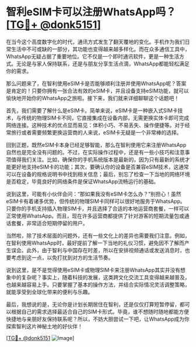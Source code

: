 # 智利eSIM卡可以注册WhatsApp吗？[[TG💪+ @donk5151](https://t.me/s/donk5151)]

在当今这个高度数字化的时代，通讯方式发生了翻天覆地的变化。手机作为我们日常生活中不可或缺的一部分，其功能也变得越来越多样化。而在众多通信工具中，WhatsApp无疑占据了重要地位。它不仅是一个即时通讯软件，更是一种生活方式。无论是与家人保持联系，还是与朋友分享生活点滴，WhatsApp都能轻松满足你的需求。

那么问题来了，在智利使用eSIM卡是否能够顺利注册并使用WhatsApp呢？答案是肯定的！只要你拥有一张合法有效的eSIM卡，并且设备支持eSIM功能，就可以愉快地开始你的WhatsApp之旅啦。接下来，我们就来详细聊聊这个话题吧！

首先，我们需要了解什么是eSIM卡。简单来说，eSIM卡是一种嵌入式SIM卡技术，与传统的物理SIM卡不同，它直接集成在设备内部，无需更换实体卡即可完成网络连接。这种技术的优点显而易见：体积小巧、不易丢失、操作便捷等。对于经常旅行或者需要频繁更换运营商的人来说，eSIM卡无疑是一个非常棒的选择。

回到正题，既然eSIM卡本身已经足够智能，那么在智利使用它来注册WhatsApp自然也是完全没有问题的。不过，在实际操作过程中，还是有一些小技巧和注意事项值得我们关注。比如，确保你的手机系统版本是最新的，因为只有最新的系统才能更好地支持eSIM卡的功能；其次，要确认你的设备是否兼容eSIM技术，这通常可以在设备的规格说明书中找到相关信息；最后，别忘了检查一下当地的网络环境是否稳定，毕竟良好的网络条件是保证WhatsApp流畅运行的基础。

说到这里，可能有小伙伴会问：“那如果我没有eSIM卡怎么办？”别担心！虽然eSIM卡有着诸多优势，但传统的物理SIM卡同样可以很好地服务于WhatsApp。只要你的手机支持插入物理SIM卡，并且选择了合适的本地运营商套餐，一样可以正常使用WhatsApp。而且，现在许多运营商都提供了针对游客的短期流量包或通话套餐，非常适合短期停留的用户。

当然啦，除了技术层面的问题外，还有一些文化上的差异也需要我们注意。例如，在智利使用WhatsApp时，最好提前了解一下当地的礼仪习惯，避免因不了解而产生误会。此外，由于智利与中国存在时差，所以在安排视频通话或发送消息时，也要考虑到这一点，以免打扰到对方的生活节奏。

说到这里，是不是觉得使用eSIM卡或物理SIM卡来注册WhatsApp其实并没有想象中的复杂呢？事实上，随着科技的发展，这类跨文化交流工具变得越来越普及，也越来越容易上手。只要掌握了基本的操作方法，并结合实际情况灵活调整策略，就能享受到全球化带来的便利与乐趣。

最后，我想说的是，无论你是计划长期居住在智利，还是仅仅打算短暂停留，都可以根据自己的需求选择最适合自己的SIM卡形式。毕竟，谁不想随时随地都能方便快捷地与亲朋好友保持联系呢？所以，不妨大胆尝试一下吧，让WhatsApp成为你探索智利这片神秘土地的好伙伴！

[[TG💪+ @donk5151](https://t.me/s/donk5151) ![Image](https://i.postimg.cc/rwNCRYN7/Snipaste-2025-04-30-17-27-05.png)]